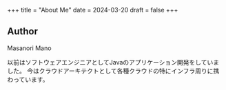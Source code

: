 +++
title = "About Me"
date = 2024-03-20
draft = false
+++


## Author
Masanori Mano

以前はソフトウェアエンジニアとしてJavaのアプリケーション開発をしていました。
今はクラウドアーキテクトとして各種クラウドの特にインフラ周りに携わっています。


